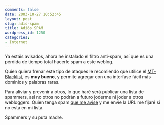 ```yaml
---
comments: false
date: 2003-10-27 10:52:45
layout: post
slug: adis-spam
title: Adiós SPAM
wordpress_id: 1250
categories:
- Internet
---
```


Ya estáis avisados, ahora he instalado el filtro anti-spam, así que es una pérdida de tiempo total hacerle spam a este weblog.





Quien quiera frenar este tipo de ataques le recomiendo que utilice el [MT-Blacklist](http://www.jayallen.org/projects/mt-blacklist/), es **muy bueno**, y permite agregar con una interfase fácil más dominios y palabras raras.





Para aliviar y prevenir a otros, lo que haré será publicar una lista de spammers, así no otros no podrán a futuro joderme ni joder a otros webloggers. Quien tenga spam [que me avise](/contactar/) y me envíe la URL me fijaré si no está en mi lista.





Spammers y su puta madre.




 
